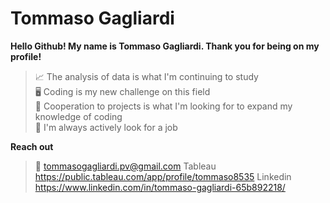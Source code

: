 # Tommaso Gagliardi

**Hello Github! My name is Tommaso Gagliardi. Thank you for being on my profile!**

>📈 The analysis of data is what I'm continuing to study\
>🖥️ Coding is my new challenge on this field\
>🤝 Cooperation to projects is what I'm looking for to expand my knowledge of coding\
>👀 I'm always actively look for a job

**Reach out**
>📧 tommasogagliardi.pv@gmail.com
>Tableau https://public.tableau.com/app/profile/tommaso8535
>Linkedin https://www.linkedin.com/in/tommaso-gagliardi-65b892218/
